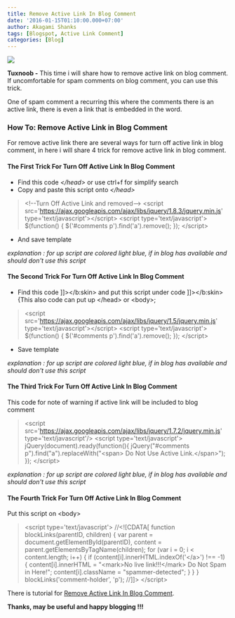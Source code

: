 ```yaml
---
title: Remove Active Link In Blog Comment
date: '2016-01-15T01:10:00.000+07:00'
author: Akagami Shanks
tags: [Blogspot, Active Link Comment]
categories: [Blog]
---
```


![](https://2.bp.blogspot.com/-qRCwATUPtL4/Vpfa706as9I/AAAAAAAACv4/BhYGgBbaO78/s1600/bloggericon.png)

**Tuxnoob -** This time i will share how to remove active link on blog comment. If uncomfortable for spam comments on blog comment, you can use this trick.  

One of spam comment a recurring this where the comments there is an active link, there is even a link that is embedded in the word.  

### How To: Remove Active Link in Blog Comment

For remove active link there are several ways for turn off active link in blog comment, in here i will share 4 trick for remove active link in blog comment.  

#### The First Trick For Turn Off Active Link In Blog Comment

* Find this code _&lt;/head&gt;_ or use ctrl+f for simplify search
* Copy and paste this script onto _&lt;/head&gt;_ 

> &lt;!--Turn Off Active Link and removed--&gt; &lt;script src='https://ajax.googleapis.com/ajax/libs/jquery/1.8.3/jquery.min.js' type='text/javascript'&gt;&lt;/script&gt; &lt;script type='text/javascript'&gt; $(function() { $('#comments p').find('a').remove(); }); &lt;/script&gt;

* And save template

_explanation : for up script are colored light blue, if in blog has available and should don't use this script_

#### The Second Trick For Turn Off Active Link In Blog Comment

* Find this code \]\]>&lt;/b:skin&gt; and put this script under code \]\]>&lt;/b:skin&gt; {This also code can put up &lt;/head&gt; or &lt;body&gt;;

> &lt;script src='https://ajax.googleapis.com/ajax/libs/jquery/1.5/jquery.min.js' type='text/javascript'&gt;&lt;/script&gt; &lt;script type='text/javascript'&gt; $(function() { $('#comments p').find('a').remove(); }); &lt;/script&gt;

* Save template

_explanation : for up script are colored light blue, if in blog has available and should don't use this script_

#### The Third Trick For Turn Off Active Link In Blog Comment

This code for note of warning if active link will be included to blog comment 

> &lt;script src='https://ajax.googleapis.com/ajax/libs/jquery/1.7.2/jquery.min.js' type='text/javascript'/&gt; &lt;script type='text/javascript'&gt; jQuery(document).ready(function(){ jQuery("#comments p").find("a").replaceWith("&lt;span&gt; Do Not Use Active Link.&lt;/span&gt;"); }); &lt;/script&gt;

_explanation : for up script are colored light blue, if in blog has available and should don't use this script_

#### The Fourth Trick For Turn Off Active Link In Blog Comment

Put this script on &lt;body&gt;  


> &lt;script type='text/javascript'&gt; //&lt;!\[CDATA\[ function blockLinks(parentID, children) { var parent = document.getElementById(parentID), content = parent.getElementsByTagName(children); for (var i = 0; i < content.length; i++) { if (content\[i\].innerHTML.indexOf('</a&gt;') !== -1) { content\[i\].innerHTML = "&lt;mark&gt;No live link!!!&lt;/mark&gt; Do Not Spam in Here!"; content\[i\].className = "spammer-detected"; } } } blockLinks('comment-holder', 'p'); //\]\]> &lt;/script&gt;


There is tutorial for [Remove Active Link In Blog Comment](https://tuxnoob.com/categories/Blog).

**Thanks, may be useful and happy blogging !!!**